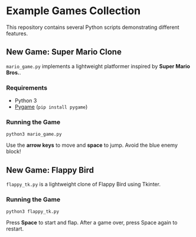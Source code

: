 # Example Games Collection

This repository contains several Python scripts demonstrating different features.

## New Game: Super Mario Clone

`mario_game.py` implements a lightweight platformer inspired by **Super Mario Bros.**.

### Requirements
- Python 3
- [Pygame](https://www.pygame.org/) (`pip install pygame`)

### Running the Game
```
python3 mario_game.py
```
Use the **arrow keys** to move and **space** to jump. Avoid the blue enemy block!

## New Game: Flappy Bird

`flappy_tk.py` is a lightweight clone of Flappy Bird using Tkinter.

### Running the Game
```
python3 flappy_tk.py
```
Press **Space** to start and flap. After a game over, press Space again to restart.
